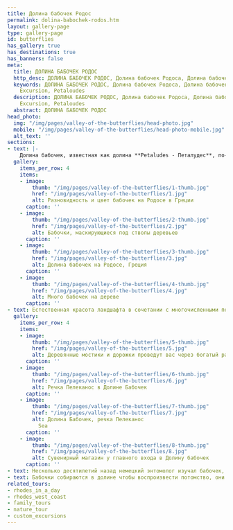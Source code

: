 ```yaml
---
title: Долина бабочек Родос
permalink: dolina-babochek-rodos.htm
layout: gallery-page
type: gallery-page
id: butterflies
has_gallery: true
has_destinations: true
has_banners: false
meta:
  title: ДОЛИНА БАБОЧЕК РОДОС
  http_desc: ДОЛИНА БАБОЧЕК РОДОС, Долина бабочек Родоса, Долина бабочек на Родосе, долина Petaludes - Петалудес, Родос, Греция
  keywords: ДОЛИНА БАБОЧЕК РОДОС, Долина бабочек Родоса, Долина бабочек на Родосе, долина Petaludes - Петалудес, Родос, Греция
    Excursion, Petaloudes
  description: ДОЛИНА БАБОЧЕК РОДОС, Долина бабочек Родоса, Долина бабочек на Родосе, долина Petaludes - Петалудес, Родос, Греция
    Excursion, Petaloudes
  abstract: ДОЛИНА БАБОЧЕК РОДОС
head_photo:
  img: "/img/pages/valley-of-the-butterflies/head-photo.jpg"
  mobile: "/img/pages/valley-of-the-butterflies/head-photo-mobile.jpg"
  alt_text: ''
sections:
- text: |-
    Долина бабочек, известная как долина **Petaludes - Петалудес**, по-гречески, расположена на западной стороне острова Родос. Ввиду повышенной влажности и густой растительности здесь сформировался свой исключительный микроклимат -- уникальный биотоп, который стал домом для многих видов флоры и фауны, в особенности для мотыльков Джерсийского тигра (Jersey  Tiger  moths). Ежегодно с середины июня до середины сентября долину усеивают тысячи ярких мотыльков, привлекает их живительная влага и характерный аромат, который источают эвкалипты и деревья Liquidambar  Orientalis.
  gallery:
    items_per_row: 4
    items:
    - image:
        thumb: "/img/pages/valley-of-the-butterflies/1-thumb.jpg"
        href: "/img/pages/valley-of-the-butterflies/1.jpg"
        alt: Разновидность и цвет бабочек на Родосе в Греции
      caption: ''
    - image:
        thumb: "/img/pages/valley-of-the-butterflies/2-thumb.jpg"
        href: "/img/pages/valley-of-the-butterflies/2.jpg"
        alt: Бабочки, маскирующиеся под стволы деревьев
      caption: ''
    - image:
        thumb: "/img/pages/valley-of-the-butterflies/3-thumb.jpg"
        href: "/img/pages/valley-of-the-butterflies/3.jpg"
        alt: Долина бабочек на Родосе, Греция
      caption: ''
    - image:
        thumb: "/img/pages/valley-of-the-butterflies/4-thumb.jpg"
        href: "/img/pages/valley-of-the-butterflies/4.jpg"
        alt: Много бабочек на дереве
      caption: ''
- text: Естественная красота ландшафта в сочетании с многочисленными порхающими бабочками ежегодно привлекает в долину полчища местных и иностранных туристов. К сожалению, популяция бабочек постепенно сокращается из-за деятельности человека. Взрослые особи насекомых практически не питаются, поскольку у них атрофирован желудок, если их беспокоить, они будут вынуждены совершать лишние перелеты, чрезмерно расходуя свою энергию, и погибнут раньше, чем смогут оставить потомство.
  gallery:
    items_per_row: 4
    items:
    - image:
        thumb: "/img/pages/valley-of-the-butterflies/5-thumb.jpg"
        href: "/img/pages/valley-of-the-butterflies/5.jpg"
        alt: Деревянные мостики и дорожки проведут вас через богатый растительностью редкий биотоп
      caption: ''
    - image:
        thumb: "/img/pages/valley-of-the-butterflies/6-thumb.jpg"
        href: "/img/pages/valley-of-the-butterflies/6.jpg"
        alt: Речка Пелеканос в Долине Бабочек
      caption: ''
    - image:
        thumb: "/img/pages/valley-of-the-butterflies/7-thumb.jpg"
        href: "/img/pages/valley-of-the-butterflies/7.jpg"
        alt: Долина Бабочек, речка Пелеканос
          Sea
      caption: ''
    - image:
        thumb: "/img/pages/valley-of-the-butterflies/8-thumb.jpg"
        href: "/img/pages/valley-of-the-butterflies/8.jpg"
        alt: Сувенирный магазин у главного входа в Долину бабочек
      caption: ''
- text: Несколько десятилетий назад немецкий энтомолог изучал бабочек, которые появляются в Долине бабочек с июня по сентябрь. Этот особый вид называется Callimorpha Qudripunctaria Himalaiensis. Замечательное название соответствует этому виду, так как он был впервые обнаружен в великих горах Гималаев. Эти бабочки в изобилии встречаются в Австралии, Бразилии, Перу, Калифорнии и многих других местах, где среди местной растительности присутствуют деревья Liquidambar Orientalis.
- text: Бабочки собираются в долине чтобы воспроизвести потомство, они спариваются, после чего мужские особи погибают, а женские разлетаются на некоторое расстояние от долины, откладывают яйца и затем тоже погибают. Весной из яиц сформируются личинки, которые потом превратятся в гусениц, а гусеницы в куколок. Трансформация завершится в начале июня, когда куколки превратятся во взрослых бабочек. Таким образом жизненный цикл повторяется из года в год, бабочки летят в прохладное влажное ущелье, путешествуя исключительно в ночное время.
related_tours:
- rhodes_in_a_day
- rhodes_west_coast
- family_tours
- nature_tour
- custom_excursions
---
```


